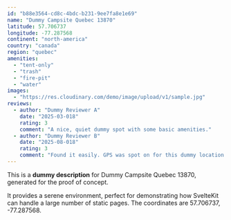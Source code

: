 ```yaml
---
id: "b88e3564-cd8c-4bdc-b231-9ee7fa8e1e69"
name: "Dummy Campsite Quebec 13870"
latitude: 57.706737
longitude: -77.287568
continent: "north-america"
country: "canada"
region: "quebec"
amenities:
  - "tent-only"
  - "trash"
  - "fire-pit"
  - "water"
images:
  - "https://res.cloudinary.com/demo/image/upload/v1/sample.jpg"
reviews:
  - author: "Dummy Reviewer A"
    date: "2025-03-018"
    rating: 3
    comment: "A nice, quiet dummy spot with some basic amenities."
  - author: "Dummy Reviewer B"
    date: "2025-08-018"
    rating: 3
    comment: "Found it easily. GPS was spot on for this dummy location."
---
```


This is a **dummy description** for Dummy Campsite Quebec 13870, generated for the proof of concept.

It provides a serene environment, perfect for demonstrating how SvelteKit can handle a large number of static pages. The coordinates are 57.706737, -77.287568.
